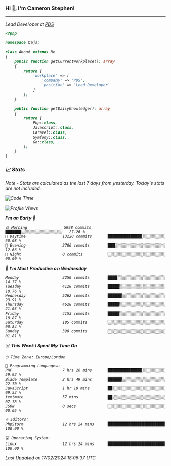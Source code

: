 ### Hi 👋, I'm Cameron Stephen!
<hr>
<p><em>Lead Developer at <a href="https://prindatasolutions.co.uk">PDS</a></p>


```php
<?php

namespace Cajs;

class About extends Me
{
    public function getCurrentWorkplace(): array
    {
        return [
            'workplace' => [
                'company' => 'PDS',
                'position' => 'Lead Developer'
            ]
        ];
    }

    public function getDailyKnowledge(): array
    {
        return [
            Php::class,
            Javascript::class,
            Laravel::class,
            Symfony::class,
            Go::class,
        ];
    }
}
```

### 📈 Stats
<p><em>Note - Stats are calculated as the last 7 days from yesterday. Today's stats are not included.</em></p>


<!--START_SECTION:waka-->
![Code Time](http://img.shields.io/badge/Code%20Time-3%2C666%20hrs%2028%20mins-blue)

![Profile Views](http://img.shields.io/badge/Profile%20Views-0-blue)

**I'm an Early 🐤** 

```text
🌞 Morning                5998 commits        ███████░░░░░░░░░░░░░░░░░░   27.26 % 
🌆 Daytime                13220 commits       ███████████████░░░░░░░░░░   60.08 % 
🌃 Evening                2786 commits        ███░░░░░░░░░░░░░░░░░░░░░░   12.66 % 
🌙 Night                  0 commits           ░░░░░░░░░░░░░░░░░░░░░░░░░   00.00 % 
```
📅 **I'm Most Productive on Wednesday** 

```text
Monday                   3250 commits        ████░░░░░░░░░░░░░░░░░░░░░   14.77 % 
Tuesday                  4128 commits        █████░░░░░░░░░░░░░░░░░░░░   18.76 % 
Wednesday                5262 commits        ██████░░░░░░░░░░░░░░░░░░░   23.91 % 
Thursday                 4628 commits        █████░░░░░░░░░░░░░░░░░░░░   21.03 % 
Friday                   4153 commits        █████░░░░░░░░░░░░░░░░░░░░   18.87 % 
Saturday                 185 commits         ░░░░░░░░░░░░░░░░░░░░░░░░░   00.84 % 
Sunday                   398 commits         ░░░░░░░░░░░░░░░░░░░░░░░░░   01.81 % 
```


📊 **This Week I Spent My Time On** 

```text
🕑︎ Time Zone: Europe/London

💬 Programming Languages: 
PHP                      7 hrs 26 mins       ███████████████░░░░░░░░░░   59.92 % 
Blade Template           2 hrs 49 mins       ██████░░░░░░░░░░░░░░░░░░░   22.70 % 
JavaScript               1 hr 10 mins        ██░░░░░░░░░░░░░░░░░░░░░░░   09.53 % 
textmate                 57 mins             ██░░░░░░░░░░░░░░░░░░░░░░░   07.78 % 
JSON                     0 secs              ░░░░░░░░░░░░░░░░░░░░░░░░░   00.05 % 

🔥 Editors: 
PhpStorm                 12 hrs 24 mins      █████████████████████████   100.00 % 

💻 Operating System: 
Linux                    12 hrs 24 mins      █████████████████████████   100.00 % 
```


 Last Updated on 17/02/2024 18:06:37 UTC
<!--END_SECTION:waka-->
